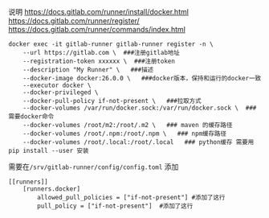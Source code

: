 说明
https://docs.gitlab.com/runner/install/docker.html
https://docs.gitlab.com/runner/register/
https://docs.gitlab.com/runner/commands/index.html

```shell
docker exec -it gitlab-runner gitlab-runner register -n \
    --url https://gitlab.com \  ###注册gitlab地址
    --registration-token xxxxxx \  ###注册token
    --description "My Runner" \   ###描述
    --docker-image docker:26.0.0 \   ###docker版本，保持和运行的docker一致
    --executor docker \
    --docker-privileged \
    --docker-pull-policy if-not-present \   ###拉取方式
    --docker-volumes /var/run/docker.sock:/var/run/docker.sock \  ### 需要docker命令
    --docker-volumes /root/m2:/root/.m2 \   ### maven 的缓存路径
    --docker-volumes /root/.npm:/root/.npm \   ### npm缓存路径
    --docker-volumes /root/.local:/root/.local   ### python缓存 需要用pip install --user 安装
```



需要在`/srv/gitlab-runner/config/config.toml` 添加
```
[[runners]]
    [runners.docker]
        allowed_pull_policies = ["if-not-present"] #添加了这行
        pull_policy = ["if-not-present"]  #添加了这行
```
